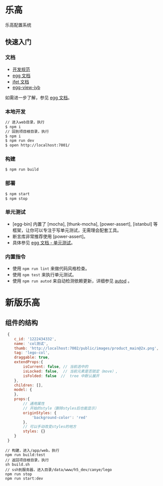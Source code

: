 # 乐高

乐高配置系统   

## 快速入门

### 文档

- [开发规范](http://wikipad.jyb.com/%E5%89%8D%E7%AB%AF%E5%BC%80%E5%8F%91%E8%A7%84%E8%8C%83/%E5%90%8E%E5%8F%B0%E7%AE%A1%E7%90%86%E7%B3%BB%E7%BB%9F)
- [egg 文档][egg]
- [jfet 文档](http://doc.fe.jyb.com/book/workflow/index.html)
- [egg-view-jyb](http://npm.jyblife.com/#/detail/@jyb/egg-view-jyb)

如需进一步了解，参见 [egg 文档][egg]。

### 本地开发

```bash
// 进入web目录，执行
$ npm i
// 回到项目根目录，执行
$ npm i
$ npm run dev
$ open http://localhost:7001/
```

### 构建

```bash
$ npm run build
```

### 部署

```bash
$ npm start
$ npm stop
```

### 单元测试

- [egg-bin] 内置了 [mocha], [thunk-mocha], [power-assert], [istanbul] 等框架，让你可以专注于写单元测试，无需理会配套工具。
- 断言库非常推荐使用 [power-assert]。
- 具体参见 [egg 文档 - 单元测试](https://eggjs.org/zh-cn/core/unittest)。

### 内置指令

- 使用 `npm run lint` 来做代码风格检查。
- 使用 `npm test` 来执行单元测试。
- 使用 `npm run autod` 来自动检测依赖更新，详细参见 [autod](https://www.npmjs.com/package/autod) 。


[egg]: https://eggjs.org


# 新版乐高

## 组件的结构

```javascript
 {
    c_id: '1222434332',
    name: 'col测试',
    thumb: 'http://localhost:7002/public/images/product_main@2x.png',
    tag: 'lego-col',
    draggable: true,
    extendProps:{
        isCurrent: false, // 当前选中的
        isLocked: false,  // 当前元素是否锁定（move）,
        isFolded: false  //  tree 中默认展开
    },
    children: [],
    model: {
    },
    props:{
        // 通用属性
        // 开始的style（删除styles后也能显示）
        originStyles: {
            'background-color': 'red'
        },
        // 可以手动改变styles的地方
        styles: {}
    }
 }
 ```
```shell
// 构建，进入/app/web，执行
npm run build:test
// 返回项目根目录，执行
sh build.sh
// ssh到服务器，进入目录/data/www/h5_dev/canye/lego
npm run stop
npm run start:dev
```
